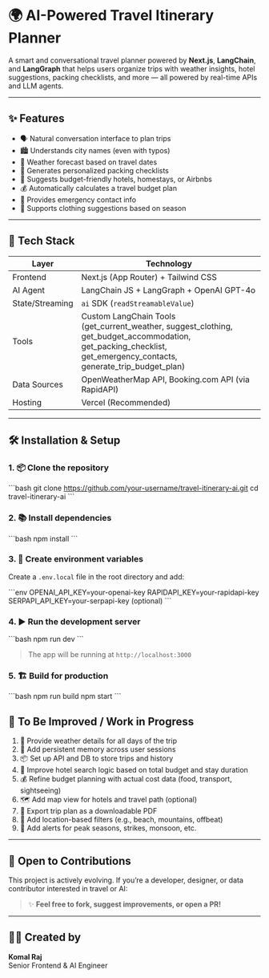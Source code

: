 # 🌍 AI-Powered Travel Itinerary Planner

A smart and conversational travel planner powered by **Next.js**, **LangChain**, and **LangGraph** that helps users organize trips with weather insights, hotel suggestions, packing checklists, and more — all powered by real-time APIs and LLM agents.

---

## ✨ Features

- 🗣️ Natural conversation interface to plan trips
- 🏙️ Understands city names (even with typos)
- 📅 Weather forecast based on travel dates
- 🧳 Generates personalized packing checklists
- 🏨 Suggests budget-friendly hotels, homestays, or Airbnbs
- 💰 Automatically calculates a travel budget plan
- 🚨 Provides emergency contact info
- 🎒 Supports clothing suggestions based on season

---

## 🚀 Tech Stack

| Layer        | Technology                                  |
|--------------|----------------------------------------------|
| Frontend     | Next.js (App Router) + Tailwind CSS          |
| AI Agent     | LangChain JS + LangGraph + OpenAI GPT-4o     |
| State/Streaming | `ai` SDK (`readStreamableValue`)         |
| Tools        | Custom LangChain Tools (get_current_weather, suggest_clothing, get_budget_accommodation, get_packing_checklist, get_emergency_contacts, generate_trip_budget_plan) |
| Data Sources | OpenWeatherMap API, Booking.com API (via RapidAPI) |
| Hosting      | Vercel (Recommended)                         |

---

## 🛠️ Installation & Setup

### 1. 📦 Clone the repository

\`\`\`bash
git clone https://github.com/your-username/travel-itinerary-ai.git
cd travel-itinerary-ai
\`\`\`

### 2. 📚 Install dependencies

\`\`\`bash
npm install
\`\`\`

### 3. 🔐 Create environment variables

Create a `.env.local` file in the root directory and add:

\`\`\`env
OPENAI_API_KEY=your-openai-key
RAPIDAPI_KEY=your-rapidapi-key
SERPAPI_API_KEY=your-serpapi-key (optional)
\`\`\`

### 4. ▶️ Run the development server

\`\`\`bash
npm run dev
\`\`\`

> The app will be running at `http://localhost:3000`

### 5. 🏗️ Build for production

\`\`\`bash
npm run build
npm start
\`\`\`



## 📌 To Be Improved / Work in Progress

1. 🔄 Provide weather details for all days of the trip
2. 🧠 Add persistent memory across user sessions
3. 📦 Set up API and DB to store trips and history
4. 🏨 Improve hotel search logic based on total budget and stay duration
5. 💰 Refine budget planning with actual cost data (food, transport, sightseeing)
6. 🗺️ Add map view for hotels and travel path (optional)
7. 📄 Export trip plan as a downloadable PDF
8. 🔗 Add location-based filters (e.g., beach, mountains, offbeat)
9. 🔔 Add alerts for peak seasons, strikes, monsoon, etc.

---

## 🤝 Open to Contributions

This project is actively evolving. If you’re a developer, designer, or data contributor interested in travel or AI:

> ✨ **Feel free to fork, suggest improvements, or open a PR!**

---

## 👩‍💻 Created by

**Komal Raj**  
Senior Frontend & AI Engineer
